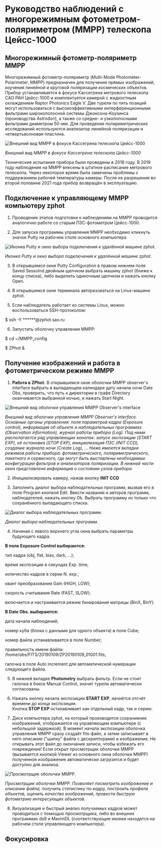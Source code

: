 # Руководство наблюдений с многорежимным фотометром-поляриметром (MMPP) телескопа Цейсс-1000

## Многорежимный фотометр-поляриметр MMPP

Многорежимный фотометр-поляриметр (Multi-Mode Photometer-Polarimeter, MMPP) 
предназначен для получения прямых изображений, изучения линейной и круговой поляризации космических объектов.
Прибор устанавливается в фокусе Кассегрена метрового телескопа САО РАН Цейсс-1000
и комплектуется камерой с жидкостным охлаждением Raptor Photonics Eagle V. 
Две турели по пять позиций могут использоваться с высокоэффективными интерференционными фильтрами 
широкополосной системы Джонсона-Коузинса (производства Astrodon),
а также со средне- и узкополосными фильтрами диаметром 50-мм.
Для проведения полириметрических исследований используются анализатор линейной поляризации и четвертьволновая пластина.

![Внешний вид MMPP в фокусе Кассегрена телескопа Цейсс-1000](pic/MMPP.jpg)

*Внешний вид MMPP в фокусе Кассегрена телескопа Цейсс-1000*

Технические испытания прибора были проведены в 2018 году. 
В 2019 году наблюдения на MMPP внесены в штатное расписание метрового телескопа.
Через некоторое время были замечены проблемы с поддержанием рабочей температуры камеры.
После их разрешения во второй половине 2021 года прибор возвращён в эксплуатацию.

## Подключение к управляющему MMPP компьютеру zphot

1. Проведение этапов подготовки к наблюдениям на MMPP проводится аналогично работе со старым ПЗС-фотометром Цейсс-1000.

2. Для запуска программы управления MMPP необходимо кликнуть значок Putty на рабочем столе основного компьютера 

![Иконка Putty и окно выбора подключения к удалённой машине zphot.](pic/putty_cr.jpg)

*Иконка Putty и окно выбора подключения к удалённой машине zphot.*


3. В открывшемся окне Putty Configuration в правом нижнем поля Saved Sessoind 
 двойным щелчком выбрать машину zphot (ближе к концу списка), либо выделить одиночным щелчком и нажать кнопку Open.
 
4. В открывшемся окне терминала авторизоваться на Linux-машине zphot.

5. Если наблюдатель работает из системы Linux, можно воспользоваться SSH-протоколом: 

$ ssh -Y ******@zphot.sao.ru

6. Запустить оболочку управления MMPP:

  $ cd ~/MMPP_config

  $ ZPhot &

## Получение изображений и работа в фотометрическом режиме MMPP

1. **Работа в ZPhot.**  В открывшемся окне оболочки MMPP observer's interface 
  выбрать в выпадающем календаре дату начала ночи Date Obs, проверить, 
  что путь к директории в графе Directory оканчивается выбранной ночью, 
  и нажать Start Night.

![Внешний вид оболочки управления MMPP Observer's interface](pic/MMPP_face.png)

*Внешний вид оболочки управления MMPP Observer's interface. Основные органы управления: поля параметров кадра (Exposure сontrol), информация об объекте и наблюдательных программах (Observation information), журнал работы прибора (Log). Под ними располагается ряд управляющих конопок: запуск экспозиции (START EXP), её остановка (STOP EXP), инициализация ПЗС (INIT CCD), создание журнала ночи (Create Log), ... Ниже имеются вкладки режимов работы прибора: фотометрического, поляриметрического, пакетного и сервисного, где могут быть выставлены необходимые конфигурации фильтров и анализаторов поляризации. В нижней части окна представлена информация о состоянии узлов прибора.*

2. Инициализировать камеру, нажав кнопку **INIT CCD**

3. Заполнить диалог выбора наблюдательных программ, вызвав его в поле Program кнопкой Edit. 
  Ввести названия и авторов программ, наблюдателей, нажать кнопку Ok.
  Выбрать программу из только что сохранённого выпадающего списка.
  
![Диалог выбора наблюдательных программ.](pic/exp3_edit.jpg)

*Диалог выбора наблюдательных программ.*

4. Начиная с левого верхнего угла окна выбрать параметры будующего кадра.

**В поле Exposure Control выбираются:**

   тип кадра (obj, flat, bias, dark, ...);
   
   время экспозиции в секундах Exp. time;
   
   количество кадров в серии N. exp.;
   
   квант преобразования Gain (HIGH, LOW);
   
   скорость считывания Rate (FAST, SLOW);  
   
   включается и настраивается режим бинирования матрицы (BinX, BinY).  

**В Date Obs. выбираются:**

дата начала наблюдений;

номер куба (блока с данными для одного объекта) в поле Cube;    

номер файла устанавливается в поле Number;

правильность имени файла: /home/obs/FITS/20190109/ZP20190109_01001.fits;

галочка в поле Auto increment для автоматической нумерации следующего файла.

5. В нижней вкладке **Photometry** выбрать фильтр. 
Если не стоит галочка в боксе Manual Control, значит турели автоматически согласованы.


6. Нажать кнопку начала экспозиции **START EXP**, начнётся отсчёт времени до конца экспозиции.  
  Кнопка **STOP EXP** останавливает как отдельный кадр, так и серию.


7. Диск компьютера zphot, на который производится сохраниение изображений, отображается на управляющем компьютере (с небольшой задержкой). В момент начала экспозиции оболочка управления MMPP сразу создаёт fits-файл, а затем записывает в него описание ("шапку" файла с дескрипторами) и изображение. Не открывать этот файл до окончания записи, чтобы избежать его повреждение! Если открыт просмотрщик оболочки MMPP (вызывается кнопкой Viewer из основного окна оболочки MMPP) полученное изображение автоматически загрузится и будет доступно для анализа.


![Просмотрщик оболочки MMPP.](pic/viewer.png)

*Просмотрщик оболочки MMPP. Позволяет посмотреть изображение и описание файла, получить статистику по кадру, построить профили объектов, оценить качество изображений, провести быструю фотометрию интересующих объектов.*

8. Визуализация и быстрый анализ получаемых кадров может проводиться с помощью просмотрщика, либо во внешних программах ds9 и MaximDL (соответствующие иконки находятся на рабочем столе управляющего компьютера).

## Фокусировка